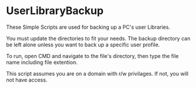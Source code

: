 # UserLibraryBackup
These Simple Scripts are used for backing up a PC's user Libraries.

You must update the directories to fit your needs. The backup directory can be left alone unless you want to back up a specific user profile. 

To run, open CMD and navigate to the file's directory, then type the file name including file extention. 

This script assumes you are on a domain with r/w privilages. If not, you will not have access. 
